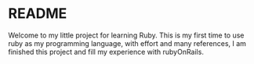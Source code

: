 # README

Welcome to my little project for learning Ruby.
This is my first time to use ruby as my programming language, with effort and many references, I am finished this project and fill my experience with rubyOnRails.
